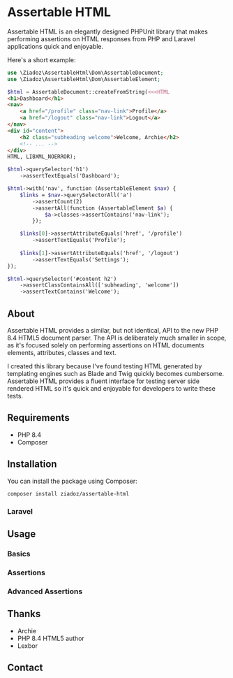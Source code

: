 # Assertable HTML

Assertable HTML is an elegantly designed PHPUnit library that makes performing assertions on HTML responses from PHP and Laravel applications quick and enjoyable.

Here's a short example:

```php
use \Ziadoz\AssertableHtml\Dom\AssertableDocument;
use \Ziadoz\AssertableHtml\Dom\AssertableElement;

$html = AssertableDocument::createFromString(<<<HTML
<h1>Dashboard</h1>
<nav>
    <a href="/profile" class="nav-link">Profile</a>
    <a href="/logout" class="nav-link">Logout</a>
</nav>
<div id="content">
    <h2 class="subheading welcome">Welcome, Archie</h2>
    <!-- ... -->
</div>
HTML, LIBXML_NOERROR);

$html->querySelector('h1')
    ->assertTextEquals('Dashboard');

$html->with('nav', function (AssertableElement $nav) {
    $links = $nav->querySelectorAll('a')
        ->assertCount(2)
        ->assertAll(function (AssertableElement $a) {
            $a->classes->assertContains('nav-link');
        });

    $links[0]->assertAttributeEquals('href', '/profile')
        ->assertTextEquals('Profile');
        
    $links[1]->assertAttributeEquals('href', '/logout')
        ->assertTextEquals('Settings');
});

$html->querySelector('#content h2')
    ->assertClassContainsAll(['subheading', 'welcome'])
    ->assertTextContains('Welcome');
```

## About

Assertable HTML provides a similar, but not identical, API to the new PHP 8.4 HTML5 document parser. The API is deliberately much smaller in scope, as it's focused solely on performing assertions on HTML documents elements, attributes, classes and text.

I created this library because I've found testing HTML generated by templating engines such as Blade and Twig quickly becomes cumbersome. Assertable HTML provides a fluent interface for testing server side rendered HTML so it's quick and enjoyable for developers to write these tests. 

## Requirements

- PHP 8.4
- Composer

## Installation

You can install the package using Composer:

```
composer install ziadoz/assertable-html
```

### Laravel

## Usage

### Basics

### Assertions

### Advanced Assertions

## Thanks

- Archie
- PHP 8.4 HTML5 author
- Lexbor

## Contact
